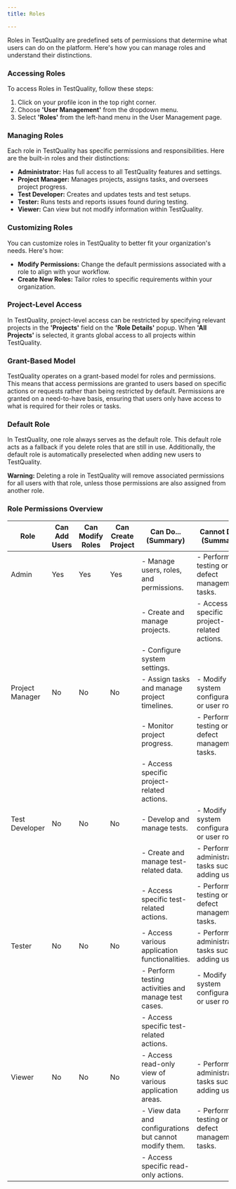 ```yaml
---
title: Roles

---
```


Roles in TestQuality are predefined sets of permissions that determine what users can do on the platform. Here's how you can manage roles and understand their distinctions.

### Accessing Roles

To access Roles in TestQuality, follow these steps:

1. Click on your profile icon in the top right corner.
2. Choose **'User Management'** from the dropdown menu.
3. Select **'Roles'**  from the left-hand menu in the User Management page.

### Managing Roles

Each role in TestQuality has specific permissions and responsibilities. Here are the built-in roles and their distinctions:

- **Administrator:** Has full access to all TestQuality features and settings.
- **Project Manager:** Manages projects, assigns tasks, and oversees project progress.
- **Test Developer:** Creates and updates tests and test setups.
- **Tester:** Runs tests and reports issues found during testing.
- **Viewer:** Can view but not modify information within TestQuality.

### Customizing Roles

You can customize roles in TestQuality to better fit your organization's needs. Here's how:

- **Modify Permissions:** Change the default permissions associated with a role to align with your workflow.
- **Create New Roles:** Tailor roles to specific requirements within your organization.

### Project-Level Access

In TestQuality, project-level access can be restricted by specifying relevant projects in the **'Projects'** field on the **'Role Details'** popup. When **'All Projects'** is selected, it grants global access to all projects within TestQuality.

### Grant-Based Model

TestQuality operates on a grant-based model for roles and permissions. This means that access permissions are granted to users based on specific actions or requests rather than being restricted by default. Permissions are granted on a need-to-have basis, ensuring that users only have access to what is required for their roles or tasks.

### Default Role

In TestQuality, one role always serves as the default role. This default role acts as a fallback if you delete roles that are still in use. Additionally, the default role is automatically preselected when adding new users to TestQuality.

**Warning:** Deleting a role in TestQuality will remove associated permissions for all users with that role, unless those permissions are also assigned from another role.

### Role Permissions Overview

| Role              | Can Add Users | Can Modify Roles | Can Create Project | Can Do... (Summary)                                     | Cannot Do... (Summary)                                    |
|-------------------|---------------|------------------|--------------------|---------------------------------------------------------|-----------------------------------------------------------|
| Admin     | Yes           | Yes              | Yes                | - Manage users, roles, and permissions.                  | - Perform testing or defect management tasks.             |
|                   |               |                  |                    | - Create and manage projects.                             | - Access specific project-related actions.                |
|                   |               |                  |                    | - Configure system settings.                              |                                                           |
| Project Manager   | No            | No               | No                 | - Assign tasks and manage project timelines.              | - Modify system configurations or user roles.             |
|                   |               |                  |                    | - Monitor project progress.                               | - Perform testing or defect management tasks.             |
|                   |               |                  |                    | - Access specific project-related actions.                |                                                           |
| Test Developer    | No            | No               | No                 | - Develop and manage tests.                               | - Modify system configurations or user roles.             |
|                   |               |                  |                    | - Create and manage test-related data.                    | - Perform administrative tasks such as adding users.      |
|                   |               |                  |                    | - Access specific test-related actions.                   | - Perform testing or defect management tasks.             |
| Tester            | No            | No               | No                 | - Access various application functionalities.            | - Perform administrative tasks such as adding users.      |
|                   |               |                  |                    | - Perform testing activities and manage test cases.       | - Modify system configurations or user roles.             |
|                   |               |                  |                    | - Access specific test-related actions.                   |                                                           |
| Viewer            | No            | No               | No                 | - Access read-only view of various application areas.    | - Perform administrative tasks such as adding users.      |
|                   |               |                  |                    | - View data and configurations but cannot modify them.    | - Perform testing or defect management tasks.             |
|                   |               |                  |                    | - Access specific read-only actions.                      |                                                           |
